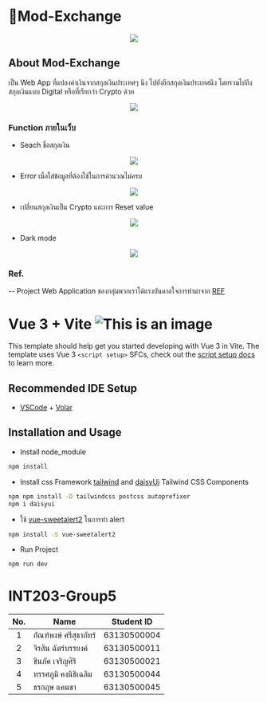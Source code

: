 # 💸Mod-Exchange
<p align="center">
 <img src="https://media.giphy.com/media/W56iRg3BTRZJvzKGu5/giphy.gif" />
</p>

## About Mod-Exchange
เป็น Web App ที่แปลงค่าเงินจากสกุลเงินประเทศๆ นึง ไปยังอีกสกุลเงินประเทศนึง โดยรวมไปถึงสกุลเงินแบบ Digital หรือที่เรียกว่า Crypto ด้วย
<p align="center">
 <img src="https://user-images.githubusercontent.com/68856607/155845030-ec5b94d2-8db3-43a8-ab3a-9d111b28b695.gif" />
</p>

### Function ภายในเว็บ
- Seach ชื่อสกุลเงิน
<p align="center">
 <img src="https://user-images.githubusercontent.com/68856607/155846536-4fb3260d-cbc3-4f8d-a8ca-54e008cdf520.gif" />
</p>

- Error เมื่อใส่ข้อมูลที่ต้องใช้ในการคำนวณไม่ครบ
<p align="center">
 <img src="https://user-images.githubusercontent.com/68856607/155846755-e0e72781-978d-4228-a708-26a2787a09a4.gif" />
</p>

- เปลี่ยนสกุลเงินเป็น Crypto และการ Reset value
<p align="center">
 <img src="https://user-images.githubusercontent.com/68856607/155846660-cdb4e427-1a9f-45d8-bed4-fc0ebc4a3650.gif" />
</p>

- Dark mode
<p align="center">
 <img src="https://user-images.githubusercontent.com/68856607/155846675-768e1442-3078-4de5-8fd7-6861f87bacba.gif" />
</p>

### Ref.
-- Project Web Application ของกลุ่มพวกเราได้แรงบันดาลใจการทำมาจาก [REF](https://www.xe.com/currencyconverter/)

# Vue 3 + Vite     ![This is an image](https://github.com/thanakritcankha/mod-exchange/blob/main/public/favicon.ico)
This template should help get you started developing with Vue 3 in Vite. The template uses Vue 3 `<script setup>` SFCs, check out the [script setup docs](https://v3.vuejs.org/api/sfc-script-setup.html#sfc-script-setup) to learn more.

## Recommended IDE Setup

- [VSCode](https://code.visualstudio.com/) + [Volar](https://marketplace.visualstudio.com/items?itemName=johnsoncodehk.volar)

## Installation and Usage
- Install node_module
``` bash
npm install
```
- Install css Framework [tailwind](https://tailwindcss.com/docs/installation) and [daisyUi](https://daisyui.com/) Tailwind CSS Components
``` bash
npm npm install -D tailwindcss postcss autoprefixer
npm i daisyui
```
- ใช้ [vue-sweetalert2](https://www.npmjs.com/package/vue-sweetalert2) ในการทำ alert <br>
``` sh
npm install -S vue-sweetalert2 
```
- Run Project
``` sh
npm run dev 
```
 

# INT203-Group5

 | No. | Name              | Student ID   |
|:---:|-------------------|--------------|
|  1  |  กัณฑ์พงษ์ ศรีสุธาภัทร์   | 63130500004  |
|  2  | จิรสิน ฉัตร์บรรยงค์ | 63130500011  |
|  3  | ชินภัค เจริญศิริ | 63130500021 |
|  4  | ทรรศภูมิ คงนิธิเฉลิม  | 63130500044 |
|  5  |  ธรกฤษ แคนขา  | 63130500045 |

